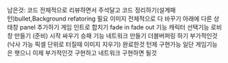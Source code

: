 남은것: 
코드 전체적으로 리뷰하면서 주석달고 코드 정리하기(설계패턴)bullet,Background refatoring 필요
이미지 전체적으로 다 바꾸기
아래에 다른 상태창 panel 추가하기 
게임 인트로 합치기
fade in fade out 기능 
캐릭터 선택기능 로비창 만들기 (준비)
시작 싸우기 승패 기능
네트워크 만들기
더블버퍼링 하기
부가적인것(낙사 가능 픽셀 단위로 터질때 이미지 지우기)
완료한것
턴제 구현가능 일단 게임기능은 햇으니 이제 부가적인것 구현하고 네트워크 구현하면 될것
